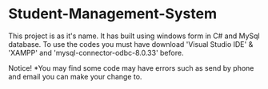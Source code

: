 # Student-Management-System
This project is as it's name. It has built using windows form in C# and MySql database.
To use the codes you must have download 'Visual Studio IDE' & 'XAMPP' and 'mysql-connector-odbc-8.0.33' before.

Notice!
*You may find some code may have errors such as send by phone and email you can make your change to.
